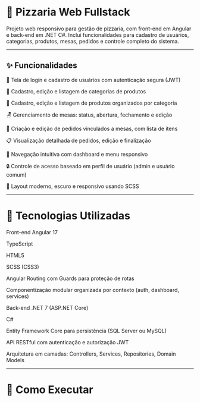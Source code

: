 
# 🍕 Pizzaria Web Fullstack
Projeto web responsivo para gestão de pizzaria, com front-end em Angular e back-end em .NET C#. Inclui funcionalidades para cadastro de usuários, categorias, produtos, mesas, pedidos e controle completo do sistema.

---

## ✨ Funcionalidades
🔐 Tela de login e cadastro de usuários com autenticação segura (JWT)

📂 Cadastro, edição e listagem de categorias de produtos

🍕 Cadastro, edição e listagem de produtos organizados por categoria

🪑 Gerenciamento de mesas: status, abertura, fechamento e edição

🛒 Criação e edição de pedidos vinculados a mesas, com lista de itens

📋 Visualização detalhada de pedidos, edição e finalização

📱 Navegação intuitiva com dashboard e menu responsivo

🔒 Controle de acesso baseado em perfil de usuário (admin e usuário comum)

🎨 Layout moderno, escuro e responsivo usando SCSS

---

# 🧰 Tecnologias Utilizadas
Front-end
Angular 17

TypeScript

HTML5

SCSS (CSS3)

Angular Routing com Guards para proteção de rotas

Componentização modular organizada por contexto (auth, dashboard, services)

Back-end
.NET 7 (ASP.NET Core)

C#

Entity Framework Core para persistência (SQL Server ou MySQL)

API RESTful com autenticação e autorização JWT

Arquitetura em camadas: Controllers, Services, Repositories, Domain Models

---

# 🚀 Como Executar
